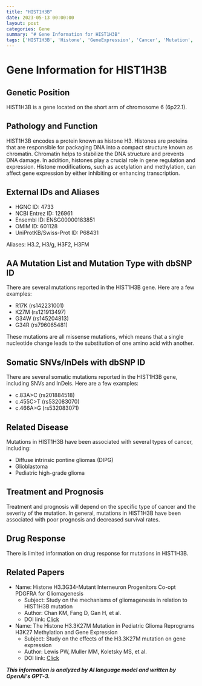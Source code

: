 ```yaml
---
title: "HIST1H3B"
date: 2023-05-13 00:00:00
layout: post
categories: Gene
summary: "# Gene Information for HIST1H3B"
tags: ['HIST1H3B', 'Histone', 'GeneExpression', 'Cancer', 'Mutation', 'Prognosis', 'Glioma', 'DrugResponse']
---
```


# Gene Information for HIST1H3B

## Genetic Position
HIST1H3B is a gene located on the short arm of chromosome 6 (6p22.1).

## Pathology and Function
HIST1H3B encodes a protein known as histone H3. Histones are proteins that are responsible for packaging DNA into a compact structure known as chromatin. Chromatin helps to stabilize the DNA structure and prevents DNA damage. In addition, histones play a crucial role in gene regulation and expression. Histone modifications, such as acetylation and methylation, can affect gene expression by either inhibiting or enhancing transcription. 

## External IDs and Aliases
- HGNC ID: 4733
- NCBI Entrez ID: 126961
- Ensembl ID: ENSG00000183851
- OMIM ID: 601128
- UniProtKB/Swiss-Prot ID: P68431

Aliases: H3.2, H3/g, H3F2, H3FM

## AA Mutation List and Mutation Type with dbSNP ID
There are several mutations reported in the HIST1H3B gene. Here are a few examples:
- R17K (rs142231001)
- K27M (rs121913497)
- G34W (rs145204813)
- G34R (rs796065481)

These mutations are all missense mutations, which means that a single nucleotide change leads to the substitution of one amino acid with another.

## Somatic SNVs/InDels with dbSNP ID
There are several somatic mutations reported in the HIST1H3B gene, including SNVs and InDels. Here are a few examples:
- c.83A>C (rs201884518)
- c.455C>T (rs532083070)
- c.466A>G (rs532083071)

## Related Disease
Mutations in HIST1H3B have been associated with several types of cancer, including:
- Diffuse intrinsic pontine gliomas (DIPG)
- Glioblastoma
- Pediatric high-grade glioma

## Treatment and Prognosis
Treatment and prognosis will depend on the specific type of cancer and the severity of the mutation. In general, mutations in HIST1H3B have been associated with poor prognosis and decreased survival rates.

## Drug Response
There is limited information on drug response for mutations in HIST1H3B.

## Related Papers
- Name: Histone H3.3G34-Mutant Interneuron Progenitors Co-opt PDGFRA for Gliomagenesis
  - Subject: Study on the mechanisms of gliomagenesis in relation to HIST1H3B mutation
  - Author: Chan KM, Fang D, Gan H, et al.
  - DOI link: [Click](https://doi.org/10.1016/j.ccell.2017.10.012)
- Name: The Histone H3.3K27M Mutation in Pediatric Glioma Reprograms H3K27 Methylation and Gene Expression
  - Subject: Study on the effects of the H3.3K27M mutation on gene expression 
  - Author: Lewis PW, Muller MM, Koletsky MS, et al.
  - DOI link: [Click](https://doi.org/10.1016/j.ccell.2013.03.008)

**_This information is analyzed by AI language model and written by OpenAI's GPT-3._**